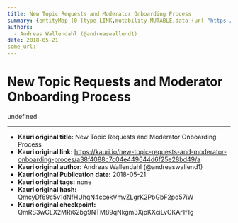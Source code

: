 ```yaml
---
title: New Topic Requests and Moderator Onboarding Process
summary: {entityMap-{0-{type-LINK,mutability-MUTABLE,data-{url-"https-//goo.gl/forms/aPDDTKdiWDNmnIFq2}},blocks--{key-foo,text-Introduction,type-header-two,depth-0,inlineStyleRanges-,entityRanges-,data-{}},{key-ai8jh,text-"Kauri is here for the community to help each other use existing components and protocols more effectively. Kauri becomes more useful as more topics are written about and interconnections between projects are made. Initially we are being careful to only let high quality projects onto ka
authors:
  - Andreas Wallendahl (@andreaswallend1)
date: 2018-05-21
some_url: 
---
```


# New Topic Requests and Moderator Onboarding Process


undefined


---

- **Kauri original title:** New Topic Requests and Moderator Onboarding Process
- **Kauri original link:** https://kauri.io/new-topic-requests-and-moderator-onboarding-proces/a38f4088c7c04e449644d6f25e28bd49/a
- **Kauri original author:** Andreas Wallendahl (@andreaswallend1)
- **Kauri original Publication date:** 2018-05-21
- **Kauri original tags:** none
- **Kauri original hash:** QmcyDf69c5v1dNfHUhqN4ccekVmvZLgrK2PbGbF2po57iW
- **Kauri original checkpoint:** QmRS3wCLX2MRi62bg9NTM89qNkgm3XjpKXciLvCKAr1f1g



